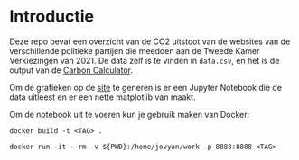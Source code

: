 # Introductie

Deze repo bevat een overzicht van de CO2 uitstoot van de websites van de 
verschillende politieke partijen die meedoen aan de Tweede Kamer Verkiezingen
van 2021. De data zelf is te vinden in `data.csv`, en het is de output van
de [Carbon Calculator](https://www.websitecarbon.com/#new-test).

Om de grafieken op de [site](https://cassee.dev/stuff/verkiezingen-2021-groen) te generen is er een Jupyter Notebook die de data
uitleest en er een nette matplotlib van maakt. 

Om de notebook uit te voeren kun je gebruik maken van Docker:

`docker build -t <TAG> .`

`docker run -it --rm -v ${PWD}:/home/jovyan/work -p 8888:8888 <TAG>`